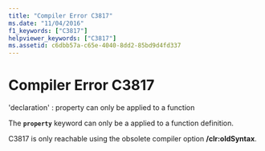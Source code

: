```yaml
---
title: "Compiler Error C3817"
ms.date: "11/04/2016"
f1_keywords: ["C3817"]
helpviewer_keywords: ["C3817"]
ms.assetid: c6dbb57a-c65e-4040-8dd2-85bd9d4fd337
---
```

# Compiler Error C3817

'declaration' : property can only be applied to a function

The **`property`** keyword can only be a applied to a function definition.

C3817 is only reachable using the obsolete compiler option **/clr:oldSyntax**.
